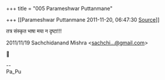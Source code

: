 +++
title = "005 Parameshwar Puttanmane"

+++
[[Parameshwar Puttanmane	2011-11-20, 06:47:30 [Source](https://groups.google.com/g/bvparishat/c/U8zF4TbYdVE)]]



तत्र संस्कृत भाषा मया न दृष्टा!!!  
  

2011/11/19 Sachchidanand Mishra \<[sachchi...@gmail.com]()\>



  
  

  

--  
Pa_Pu  

